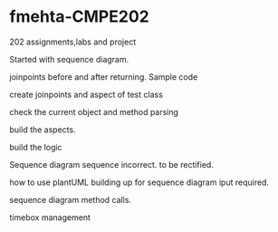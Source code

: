# fmehta-CMPE202
202 assignments,labs and project

Started with sequence diagram.

joinpoints before and after returning.
Sample code

create joinpoints and aspect of test class

check the current object and method parsing

build the aspects.

build the logic

Sequence diagram sequence incorrect. to be rectified.

how to use plantUML
building up for sequence diagram iput required.

sequence diagram method calls.

timebox management
